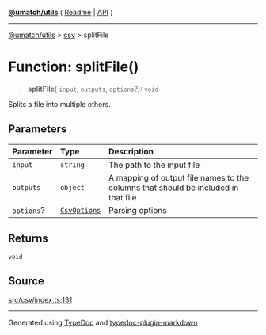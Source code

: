 [**@umatch/utils**](../../README.md) ( [Readme](../../README.md) \| [API](../../API.md) )

---

[@umatch/utils](../../API.md) > [csv](../README.md) > splitFile

# Function: splitFile()

> **splitFile**(
> `input`,
> `outputs`,
> `options`?): `void`

Splits a file into multiple others.

## Parameters

| Parameter  | Type                                                     | Description                                                                        |
| :--------- | :------------------------------------------------------- | :--------------------------------------------------------------------------------- |
| `input`    | `string`                                                 | The path to the input file                                                         |
| `outputs`  | `object`                                                 | A mapping of output file names to the columns that should be included in that file |
| `options`? | [`CsvOptions`](../type-aliases/type-alias.CsvOptions.md) | Parsing options                                                                    |

## Returns

`void`

## Source

[src/csv/index.ts:131](https://github.com/umatch-oficial/utils/blob/618b1ef/src/csv/index.ts#L131)

---

Generated using [TypeDoc](https://typedoc.org/) and [typedoc-plugin-markdown](https://www.npmjs.com/package/typedoc-plugin-markdown)

